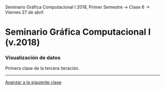 Seminario Gráfica Computacional I 2018, Primer Semestre → Clase 6 → Viernes 27 de abril

# Seminario Gráfica Computacional I (v.2018)

### Visualización de datos

Primera clase de la tercera iteración.

- - - - 

[Avanzar a la siguiente clase](https://github.com/profesorfaco/dgp502_7/)
